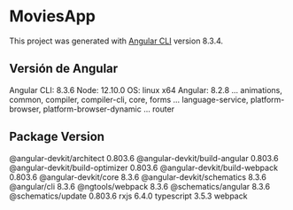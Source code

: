 # MoviesApp

This project was generated with [Angular CLI](https://github.com/angular/angular-cli) version 8.3.4.

## Versión de Angular
Angular CLI: 8.3.6
Node: 12.10.0
OS: linux x64
Angular: 8.2.8
... animations, common, compiler, compiler-cli, core, forms
... language-service, platform-browser, platform-browser-dynamic
... router

Package                           Version
-----------------------------------------------------------
@angular-devkit/architect         0.803.6
@angular-devkit/build-angular     0.803.6
@angular-devkit/build-optimizer   0.803.6
@angular-devkit/build-webpack     0.803.6
@angular-devkit/core              8.3.6
@angular-devkit/schematics        8.3.6
@angular/cli                      8.3.6
@ngtools/webpack                  8.3.6
@schematics/angular               8.3.6
@schematics/update                0.803.6
rxjs                              6.4.0
typescript                        3.5.3
webpack    